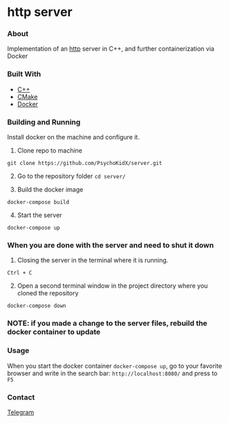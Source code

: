 
# http server

### About 

Implementation of an [http](https://en.wikipedia.org/wiki/HTTP) server in C++, and further containerization via Docker

### Built With

+ [C++](https://cbrnsolafact.com/)
+ [CMake](https://cmake.org/) 
+ [Docker](https://www.docker.com/)

### Building and Running

Install docker on the machine and configure it.

1. Clone repo to machine

```
git clone https://github.com/PsychoKidX/server.git
```

2. Go to the repository folder ```cd server/```

3. Build the docker image

```
docker-compose build
```

4. Start the server

```
docker-compose up
```

### When you are done with the server and need to shut it down

1. Closing the server in the terminal where it is running.
```
Ctrl + C
```

2. Open a second terminal window in the project directory where you cloned the repository

```
docker-compose down
```

### NOTE: if you made a change to the server files, rebuild the docker container to update

### Usage

When you start the docker container ```docker-compose up```, go to your favorite browser and write in the search bar: ```http://localhost:8080/``` and press to ```F5```

### Contact

[Telegram](https://t.me/woshetitelniy)
